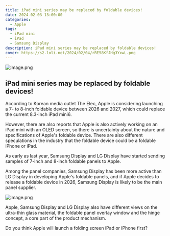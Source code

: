 ```yaml
---
title: iPad mini series may be replaced by foldable devices!
date: 2024-02-03 13:00:00
categories:
  - Apple
tags:
  - iPad mini
  - iPad
  - Samsung Display
description: iPad mini series may be replaced by foldable devices!
cover: https://s2.loli.net/2024/02/04/rRE58KfJHg3YxwL.png
---
```

![image.png](https://s2.loli.net/2024/02/04/rRE58KfJHg3YxwL.png)

## iPad mini series may be replaced by foldable devices!

According to Korean media outlet The Elec, Apple is considering launching a 7- to 8-inch foldable device between 2026 and 2027, which could replace the current 8.3-inch iPad mini6.

However, there are also reports that Apple is also actively working on an iPad mini with an OLED screen, so there is uncertainty about the nature and specifications of Apple's foldable device. There are also different speculations in the industry that the foldable device could be a foldable iPhone or iPad.

As early as last year, Samsung Display and LG Display have started sending samples of 7-inch and 8-inch foldable panels to Apple.

Among the panel companies, Samsung Display has been more active than LG Display in developing Apple's foldable panels, and if Apple decides to release a foldable device in 2026, Samsung Display is likely to be the main panel supplier.

![image.png](https://s2.loli.net/2024/02/04/xMvCFhlBPVWJt1r.png)

Apple, Samsung Display and LG Display also have different views on the ultra-thin glass material, the foldable panel overlay window and the hinge concept, a core part of the product mechanism.

Do you think Apple will launch a folding screen iPad or iPhone first?
